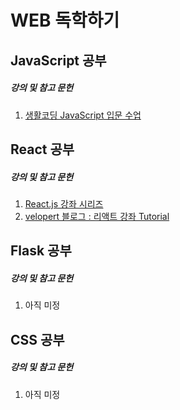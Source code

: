 # WEB 독학하기

## JavaScript 공부

##### 강의 및 참고 문헌

1. [생활코딩 JavaScript 입문 수업](https://www.opentutorials.org/course/48)


## React 공부

##### 강의 및 참고 문헌

1. [React.js 강좌 시리즈](https://www.youtube.com/watch?v=GEoNiUcVwjE&list=PL9FpF_z-xR_GMujql3S_XGV2SpdfDBkeC&index=1)
2. [velopert 블로그 : 리액트 강좌 Tutorial](https://velopert.com/reactjs-tutorials)

## Flask 공부

##### 강의 및 참고 문헌

1. 아직 미정

## CSS 공부

##### 강의 및 참고 문헌

1. 아직 미정
